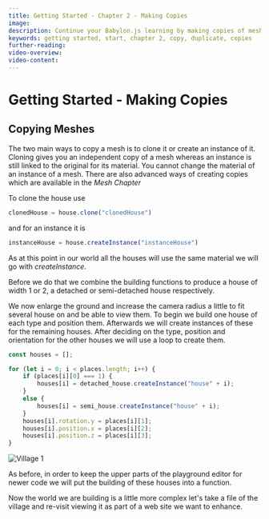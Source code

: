 ```yaml
---
title: Getting Started - Chapter 2 - Making Copies
image: 
description: Continue your Babylon.js learning by making copies of meshes.
keywords: getting started, start, chapter 2, copy, duplicate, copies
further-reading:
video-overview:
video-content:
---
```


# Getting Started - Making Copies

## Copying Meshes
The two main ways to copy a mesh is to clone it or create an instance of it. Cloning gives you an independent copy of a mesh whereas an instance is still linked to the original for its material. You cannot change the material of an instance of a mesh. There are also advanced ways of creating copies which are available in the *Mesh Chapter*

To clone the house use

```javascript
clonedHouse = house.clone("clonedHouse")
```
and for an instance it is
```javascript
instanceHouse = house.createInstance("instanceHouse")
```

As at this point in our world all the houses will use the same material we will go with *createInstance*.

Before we do that we combine the building functions to produce a house of width 1 or 2, a detached or semi-detached house respectively.

<Playground id="#KBS9I5#77" title="Expanding the House Building Function" description="A playground expanding the house building function to accept a width of 1 or 2 for a detached or semi-detached house." image="/img/playgroundsAndNMEs/gettingStartedCopies1.jpg"/>

We now enlarge the ground and increase the camera radius a little to fit several house on and be able to view them.
To begin we build one house of each type and position them. Afterwards we will create instances of these for the remaining houses. After deciding on the type, position and orientation for the other houses we will use a loop to create them.

```javascript
const houses = [];

for (let i = 0; i < places.length; i++) {
    if (places[i][0] === 1) {
        houses[i] = detached_house.createInstance("house" + i);
    }
    else {
        houses[i] = semi_house.createInstance("house" + i);
    }
    houses[i].rotation.y = places[i][1];
    houses[i].position.x = places[i][2];
    houses[i].position.z = places[i][3];
}
```

<Playground id="#KBS9I5#78" title="Creating Multiple House Instances" description="A playground demonstrating how to create instances of a 3D object." image="/img/playgroundsAndNMEs/gettingStartedCopies2.jpg"/>

![Village 1](/img/getstarted/village1.png)

As before, in order to keep the upper parts of the playground editor for newer code we will put the building of these houses into a function.

<Playground id="#KBS9I5#79" title="Wrapping Instances Into a Function" description="Wrapping the house instancing loop into a function." image="/img/playgroundsAndNMEs/gettingStartedCopies2.jpg"/>

Now the world we are building is a little more complex let's take a file of the village and re-visit viewing it as part of a web site we want to enhance.

<Playground id="#KBS9I5#80" title="Importing the Village as a .glb File" description="An example of how to load a .glb of the starting village into your scene." image="/img/playgroundsAndNMEs/gettingStartedCopies2.jpg"/>




